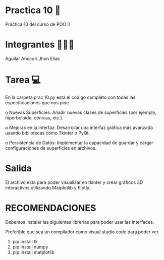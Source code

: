 # Practica 10 🏬

Practica 10 del curso de POO II 

# Integrantes 🙋🏼‍♂️
  Aguilar Anccori Jhon Elias

# Tarea 💻
En la carpeta prac 10.py esta el codigo completo con todas las especificaciones que nos pide

o	Nuevas Superficies: Añadir nuevas clases de superficies (por ejemplo, hiperboloide, cónicas, etc.).

o	Mejoras en la Interfaz: Desarrollar una interfaz gráfica más avanzada usando bibliotecas como Tkinter o PyQt.

o	Persistencia de Datos: Implementar la capacidad de guardar y cargar configuraciones de superficies en archivos.

# Salida
El archivo esta para poder visualizar en tkinter y crear gráficos 3D interactivos utilizando Matplotlib y Plotly.

# RECOMENDACIONES
Debemos instalar las siguientes librerias para poder usar las interfaces.

Preferible que sea un compilador como visual studio code para poder ver.

1. pip install tk
2. pip install numpy
3. pip install matplotlib
